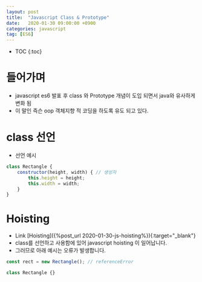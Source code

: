```yaml
---
layout: post
title:  "Javascript Class & Prototype"
date:   2020-01-30 09:00:00 +0900
categories: javascript    
tag: [ES6]
---
```


* TOC
{:toc}

# 들어가며

* javascript es6 발표 후 class 와 Prototype 개념이 도입 되면서 java와 유사하게 변화 됨
* 이 말인 즉슨 oop 객체지향 적 코딩을 하도록 유도 되고 있다.

# class 선언

* 선언 예시

```javascript
class Rectangle {
    constructor(height, width) { // 생성자
        this.height = height;
        this.width = width;
    }
}
```

# Hoisting

* Link [Hoisting]({%post_url 2020-01-30-js-hoisting%}){:target="_blank"}
* class를 선언하고 사용함에 있어 javascript hoisting 이 일어납니다.
* 그러므로 아래 예시는 오류가 발생합니다.

```javascript
const rect = new Rectangle(); // referenceError

class Rectangle {}
```

